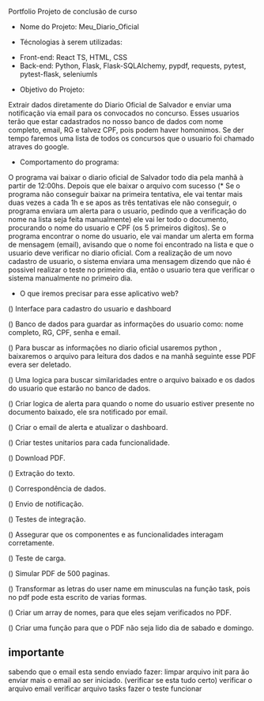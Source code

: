 Portfolio Projeto de conclusão de curso

* Nome do Projeto: Meu_Diario_Oficial

* Técnologias à serem utilizadas: 

- Front-end: React TS, HTML, CSS
- Back-end: Python, Flask, Flask-SQLAlchemy, pypdf, requests, pytest, pytest-flask, seleniumls

* Objetivo do Projeto: 

Extrair dados diretamente do Diario Oficial de Salvador e enviar uma notificação via email para os convocados no concurso. Esses usuarios terão que estar cadastrados no nosso banco de dados com nome completo, email, RG e talvez CPF, pois podem haver homonimos.
Se der tempo faremos uma lista de todos os concursos que o usuario foi chamado atraves do google.

* Comportamento do programa:

O programa vai baixar o diario oficial de Salvador todo dia pela manhã à partir de 12:00hs.
Depois que ele baixar o arquivo com sucesso (* Se o programa não conseguir baixar na primeira tentativa, ele vai tentar mais duas vezes a cada 1h e se apos as três tentativas ele não conseguir, o programa enviara um alerta para o usuario, pedindo que a verificação do nome na lista seja feita manualmente) ele vai ler todo o documento, procurando o nome do usuario e CPF (os 5 primeiros digitos).
Se o programa encontrar o nome do usuario, ele vai mandar um alerta em forma de mensagem (email), avisando que o nome foi encontrado na lista e que o usuario deve verificar no diario oficial.
Com a realização de um novo cadastro de usuario, o sistema enviara uma mensagem dizendo que não é possivel realizar o teste no primeiro dia, então o usuario tera que verificar o sistema manualmente no primeiro dia.


* O que iremos precisar para esse aplicativo web?

() Interface para cadastro do usuario e dashboard

() Banco de dados para guardar as informações do usuario como: nome completo, RG, CPF, senha e email.

() Para buscar as informações no diario oficial usaremos python , baixaremos o arquivo para leitura dos dados e na manhã seguinte esse PDF evera ser deletado.

() Uma logica para buscar similaridades entre o arquivo baixado e os dados do usuario que estarão no banco de dados.

() Criar logica de alerta para quando o nome do usuario estiver presente no documento baixado, ele sra notificado por email.

() Criar o email de alerta e atualizar o dashboard.

() Criar testes unitarios para cada funcionalidade.

() Download PDF.

() Extração do texto.

() Correspondência de dados.

() Envio de notificação.

() Testes de integração.

() Assegurar que os componentes e as funcionalidades interagam corretamente.

() Teste de carga.

() Simular PDF de 500 paginas.

() Transformar as letras do user name em minusculas na função task, pois no pdf pode esta escrito de varias formas.

() Criar um array de nomes, para que eles sejam verificados no PDF.

() Criar uma função para que o PDF não seja lido dia de sabado e domingo.


## importante

sabendo que o email esta sendo enviado fazer:
limpar arquivo init para ão enviar mais o email ao ser iniciado. (verificar se esta tudo certo)
verificar o arquivo email
verificar arquivo tasks
fazer o teste funcionar